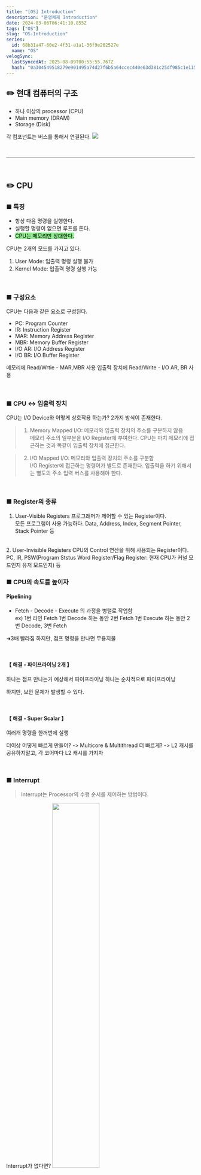 ```yaml
---
title: "[OS] Introduction"
description: "운영체제 Introduction"
date: 2024-03-06T06:41:10.855Z
tags: ["OS"]
slug: "OS-Introduction"
series:
  id: 68b31a47-60e2-4f31-a1a1-36f9e262527e
  name: "OS"
velogSync:
  lastSyncedAt: 2025-08-09T00:55:55.767Z
  hash: "0a304549518279e901495a74d27f6b5a64ccec440e63d381c25df985c1e115d2"
---
```


## ✏️ 현대 컴퓨터의 구조

- 하나 이상의 processor (CPU)
- Main memory (DRAM)
- Storage (Disk)

각 컴포넌트는 버스를 통해서 연결된다.
![](https://velog.velcdn.com/images/jaewon-ju/post/3370a109-9a1e-4c41-8d81-89b344793f4b/image.png)

<br>

---

<br>

## ✏️ CPU

### ■ 특징

- 항상 다음 명령을 실행한다. 
- 실행할 명령이 없으면 루프를 돈다.
- <span style = "background-color: lightgreen; color:black">CPU는 메모리만 상대한다.</span>

CPU는 2개의 모드를 가지고 있다.
1. User Mode: 입출력 명령 실행 불가
2. Kernel Mode: 입출력 명령 실행 가능

<br>

### ■ 구성요소

CPU는 다음과 같은 요소로 구성된다.

- PC: Program Counter
- IR: Instruction Register
- MAR: Memory Address Register
- MBR: Memory Buffer Register
- I/O AR: I/O Address Register
- I/O BR: I/O Buffer Register

메모리에 Read/Wrtie - MAR,MBR 사용
입출력 장치에 Read/Write - I/O AR, BR 사용 

<br>

### ■ CPU ↔︎ 입출력 장치
CPU는 I/O Device와 어떻게 상호작용 하는가?
2가지 방식이 존재한다. 

> 1. Memory Mapped I/O:
메모리와 입출력 장치의 주소를 구분하지 않음<br>
메모리 주소의 일부분을 I/O Register에 부여한다.
CPU는 마치 메모리에 접근하는 것과 똑같이 입출력 장치에 접근한다.

>2. I/O Mapped I/O:
메모리와 입출력 장치의 주소를 구분함<br>
I/O Register에 접근하는 명령어가 별도로 존재한다.
입출력을 하기 위해서는 별도의 주소 입력 버스를 사용해야 한다.

<br>

### ■ Register의 종류
1. User-Visible Registers
프로그래머가 제어할 수 있는 Register이다.<br>
모든 프로그램이 사용 가능하다.
Data, Address, Index, Segment Pointer, Stack Pointer 등
<br>
2. User-Invisible Registers
CPU의 Control 연산을 위해 사용되는 Register이다.<br>
PC, IR, PSW(Program Ststus Word Register/Flag Register: 현재 CPU가 커널 모드인지 유저 모드인지) 등


<br>

### ■ CPU의 속도를 높이자

#### Pipelining

- Fetch - Decode - Execute 의 과정을 병렬로 작업함<br>
ex) 1번 라인 Fetch
1번 Decode 하는 동안 2번 Fetch
1번 Execute 하는 동안 2번 Decode, 3번 Fetch

➜3배 빨라짐
하지만, 점프 명령을 만나면 무용지물

<br>

#### 【 해결 - 파이프라이닝 2개 】

하나는 점프 만나는거 예상해서 파이프라이닝
하나는 순차적으로 파이프라이닝

하지만, 보안 문제가 발생할 수 있다.

<br>

#### 【 해결 - Super Scalar 】
여러개 명령을 한꺼번에 실행

더이상 어떻게 빠르게 만들어? -> Multicore & Multithread
더 빠르게? -> L2 캐시를 공유하지말고, 각 코어마다 L2 캐시를 가지자

<br>

### ■ Interrupt
> Interrupt는 Processor의 수행 순서를 제어하는 방법이다.

Interrupt가 없다면?
<img src = "https://velog.velcdn.com/images/jaewon-ju/post/9007b5fe-4601-41ce-a662-244c271b2444/image.png
" style = "width:50%">

1번 작업을 수행하는 도중 Write 요청 발생
➜ 4번: 입출력 실행 
➜ 대기
➜ 5번: 입출력 결과 가져오기
➜ 다시 2번 작업을 수행하러 옴
  
매우 비효율적이다!!
  
<br>

Interrupt를 사용한다면
<img src = "https://velog.velcdn.com/images/jaewon-ju/post/ef3b7163-274a-40e7-afa4-61580f9e37b8/image.png
" style = "width:50%;">
1번 작업을 수행하는 도중 Write 요청 발생
➜ 자기 자신에게 Interrupt 걸음
➜ 4번: 입출력 실행 
➜ 다시 2번 작업을 수행하러 옴
➜ 5번: 입출력 결과 가져오기
➜ 2번 작업 마무리

대기 시간이 없어졌다.
  
<br>

> OS에는 Interrupt Handler가 존재한다.

CPU가 User Program을 실행하는 중에 Interrupts 발생 (ex 키보드 인터럽트)
하고 있던 명령(i)을 마친 뒤에, Interrupt Handler로 점프 후 처리
다시 다음 명령(i+1)으로 점프 한 뒤에 계속하기

- Programmed I/O
처리가 끝날 때까지 CPU가 기다림

- Interrupt-driven I/O 
인터럽트가 걸리면 실행 한 뒤에 다시 자기 할 일 함.
실행이 끝났다는 인터럽트가 걸리면 결과물만 가져옴

Interrupt의 실행 주체는 OS가 아니다.
운영체제는 코드 데이터를 빌려주는 것 뿐이다.
주체는 프로세스이다.

이러한 하드웨어를 사람이 직접 관리할 수 없으므로 OS(Operating System)가 대신 관리한다.

운영체제는 하드웨어를 감싸고 있다.
마우스로 앱을 클릭하는 것은 운영체제가 처리하지 않는다.
응용 프로그램인 GUI가 처리하는 것이다.
GUI가 System call 형태로 운영체제에게 부탁을 하면 운영체제가 프로그램을 실행시켜준다.


<br>

---

<br>

## ✏️ Memory
### ■ 특징

- CPU 보다는 느리지만, DISK보다는 빠르다.
- <span style = "color:red">바이트</span> 단위로 입출력한다.
- 전기가 나가면 정보가 없어진다. (휘발성)

<br>

### ■ Memory의 종류

| 휘발성 Memory | 비 휘발성 Memory |
| - | - |
| DRAM(Main Memory) | Magnetic Disk |
| CPU 내부의 Register | Magnetic Tape |
| CPU 내부의 Cache |  |

<br>

### ■ Cache Memory
앞서 말했듯이, <span style = "background-color: lightgreen; color:black">CPU는 Main Memory만 상대한다.</span>
CPU는 Main Memory보다 훨씬 빠르다.
둘의 속도 차이를 어떻게 극복할 수 있을까?
➜ CPU 칩 안에서 Cache  Memory를 사용하자.

<br>

Cache는 다음과 같이 구성된다.
![](https://velog.velcdn.com/images/jaewon-ju/post/1240f96b-e48a-424c-b4a5-cfcc30e38f82/image.png)

#### Cache의 고려사항
생각보다 Overhead가 크다.
- Size
- 언제 넣을 것인가?
- 어디에 넣을 것인가?
- Cache가 꽉차면 어떤 데이터를 대체할 것인가?
- 언제 Main Memory에 적을 것인가? (Write, Write Back)

<br>

#### Cache Memory의 동작 방식
>Cache Memory를 탐색해서 있으면 가져오고, 없으면 DRAM에서 가져오자.<br>
ex) 데이터 A (주소 3번)를 가져오고 싶다.<br>
1. Cache Mememory 체크 (없음)
2. Main Memory의 3번 주위를 블록 단위로 가져와서 Cache에 넣음

<br>

#### Cache Memory를 탐색하는 방법

>#### 1. Fully Associative Mapping - 비교회로 n개
Main Memory에서 복사한 데이터 블록이 Cache의 어디에나 들어갈 수 있음
#### ► 탐색 - 데이터 A (Memory Address: 00770)
모든 Tag를 다 비교해서 데이터를 찾아낸다.
Tag가 n개면, n번의 탐색이 필요하다.

<br>

>#### 2. Direct Mapping - 비교회로 1개
: Main Memory에서 복사한 각 데이터 블록이 특정 Cache 라인에만 들어갈 수 있음
ex) Main Memory의 Index가 00 으로 끝나는 데이터만 Cache의 0번 라인에 복사될 수 있다.
#### ► 탐색 - 데이터 A (Memory Address: 00770)
Memory Address % 100 가 Line Index와 일치해야지 저장될 수 있다고 가정하자.
CPU가 00770을 요구하면, 70번 Line만 체크하면 된다.
1번의 탐색이 필요하다.

Direct Mapping 방식은 탐색이 빠르지만, 저장할 수 있는 데이터 수가 작다는 단점이 있다.
<br>

>#### 3. Set Associative Mapping - 비교회로 2개
: Direct Mapping 방식을 2개 겹침
#### ► 탐색 - 데이터 A (Memory Address: 00770)
Memory Address % 100 가 Line Index와 일치해야지 저장될 수 있다고 가정하자.
CPU가 00770을 요구하면, 첫번째 Cache의 70번 Line + 두번째 Cache의 70번 라인을 체크한다.
총 2번의 탐색이 필요하다.

<br>

#### Cache Memory의 hit rate
95% 이다.
Locality of Reference(특정 부분, 특정 타이밍에 가져올 확률)가 높기 때문에 상당히 높은편.

_Average Access Time = 0.95 x 0.1 + 0.05 x (0.1 + 1) = 0.15 [us]_

0.1: Cache Memory 접근 시간
1: DRAM Memory 접근 시간

<br>





<br>

---

<br>

## ✏️ Disk - HDD

### ■ 특징
- HDD(Hard Disk Drive) 는 보조기억 장치로, <span style = "color:red">섹터 단위</span>로 입출력한다.
※ 섹터를 블록 단위로 관리함
- 전기가 나가도 정보가 보존된다.
- 충격에 약함
- 원판마다 헤드가 따로 있지 않고, 헤드는 하나의 봉으로 고정되어있음

<br>

---

<br>

## ✏️ 운영체제란 무엇인가?
> 운영체제는 위의 컴퓨터 구성요소들을 관리하는 시스템 소프트웨어이다.

- 응용 프로그램에게 <span style = "color:red">시스템 서비스</span>를 제공하기 위해 존재한다.
- 리소스 매니저의 역할도 한다.


<br>

### ■ 리소스 관리

1. CPU 관리: 여러 프로그램을 동시에 실행할 수 있도록 도와준다.
(실제로는 매우 빠른 시간동안 번갈아가면서 하나씩 실행)

2. Memory 관리: 메모리를 보호한다.
3. 입출력 장치 관리
4. Disk 관리

운영체제는 multiplexing으로 이러한 기능을 지원한다.

시간 단위 multiplexing: 프로그램 동시 실행
공간 단위 multiplexing: 공유 메모리 공간 관리

<br>

### ■ OS의 진실
운영체제는 특별한 장치가 아니다!
운영체제는 코드, 데이터, 힙, 스택으로 구성된 소프트웨어일 뿐이다.

>프로그램을 실행시키면, 프로그램의 코드 데이터 힙 스택이 메모리에 저장된다.
그 위에 운영체제의 코드 데이터 힙 스택이 저장된다.
Interrupt가 걸리면 User Program에서 OS의 코드로 점프해서 인터럽트를 처리한다.

결국, 운영체제의 코드를 실행하는 것은 <span style = "color:red">USER PROGRAM 자기 자신이다!!</span>



<br>

---

<br>

## ✏️ 운영체제의 발전

1945~1955: Vacuum Tubes (진공관)
~65: 트랜지스터 & Batch System (고전 운영체제1)
~80: IC & Multiprogramming (고전 운영체제2)
~Present: PC


### ■ 고전 운영체제

#### 1. Batch System<br>
Batch System은 정해진 Program을 순차적으로 실행하는 시스템이다.
펀칭 카드(job Control 역할)를 끼워넣으면, OS가 해당 프로그램을 실행한다.<br>
⚠️ 하나의 작업이 끝날 때 까지 다른 작업을 할 수 없다!

#### 2. MultiProgramming
MultiProgramming이란 여러 개의 프로그램이 동시에 메모리에 로드되어 실행되는 방식이다.<br> 실제로 여러 프로그램을 동시에 실행하는 것이 아니라, 매우 빠른 속도로 번갈아가며 실행하는 것이다.






<br>

---

<br>

Stack Pointer란 무엇인가?
시스템 콜과 인터럽트의 차이점은 무엇인가?
